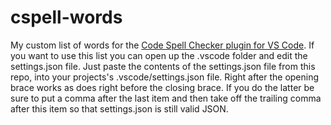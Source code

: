 # cspell-words

My custom list of words for the [Code Spell Checker plugin for VS Code](https://github.com/streetsidesoftware/vscode-spell-checker).
If you want to use this list you can open up the .vscode folder and edit the settings.json file. Just paste the contents of the settings.json file from this repo, into your projects's .vscode/settings.json file. Right after the opening brace works as does right before the closing brace. If you do the latter be sure to put a comma after the last item and then take off the trailing comma after this item so that settings.json is still valid JSON. 
